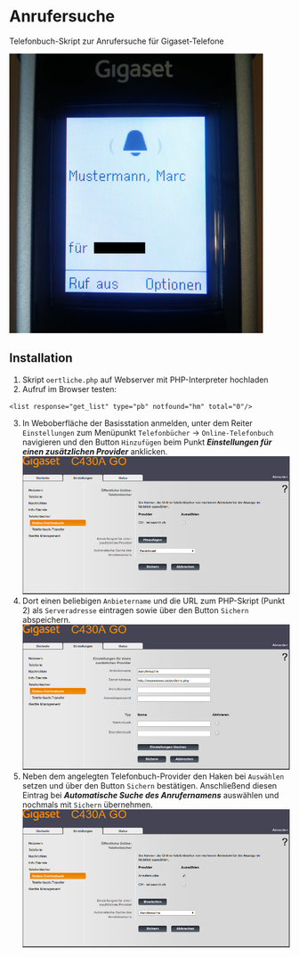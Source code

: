 # Anrufersuche
Telefonbuch-Skript zur Anrufersuche für Gigaset-Telefone

![Anrufersuche](gigaset.jpg)

## Installation
1. Skript `oertliche.php` auf Webserver mit PHP-Interpreter hochladen
2. Aufruf im Browser testen:
```
<list response="get_list" type="pb" notfound="hm" total="0"/>
```
3. In Weboberfläche der Basisstation anmelden,
unter dem Reiter `Einstellungen` zum Menüpunkt `Telefonbücher` -> `Online-Telefonbuch` navigieren und
den Button `Hinzufügen` beim Punkt ***Einstellungen für einen zusätzlichen Provider*** anklicken.
![Einstellungsseite öffnen](gigaset1.jpg)
4. Dort einen beliebigen `Anbietername` und die URL zum PHP-Skript (Punkt 2) als `Serveradresse` eintragen sowie
über den Button `Sichern` abspeichern.
![Telefonbuch-Provider hinzufügen](gigaset2.jpg)
5. Neben dem angelegten Telefonbuch-Provider den Haken bei `Auswählen` setzen und
über den Button `Sichern` bestätigen. Anschließend diesen Eintrag bei ***Automatische Suche des Anrufernamens*** auswählen und
nochmals mit `Sichern` übernehmen.
![Telefonbuch für Anrufersuche auswählen](gigaset3.jpg)
